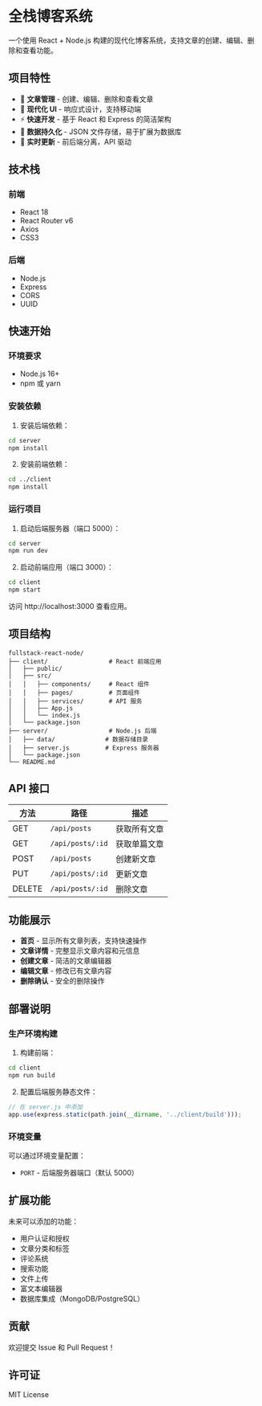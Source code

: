 # 全栈博客系统

一个使用 React + Node.js 构建的现代化博客系统，支持文章的创建、编辑、删除和查看功能。

## 项目特性

- 📝 **文章管理** - 创建、编辑、删除和查看文章
- 🎨 **现代化 UI** - 响应式设计，支持移动端
- ⚡ **快速开发** - 基于 React 和 Express 的简洁架构
- 💾 **数据持久化** - JSON 文件存储，易于扩展为数据库
- 🔄 **实时更新** - 前后端分离，API 驱动

## 技术栈

### 前端
- React 18
- React Router v6
- Axios
- CSS3

### 后端
- Node.js
- Express
- CORS
- UUID

## 快速开始

### 环境要求
- Node.js 16+ 
- npm 或 yarn

### 安装依赖

1. 安装后端依赖：
```bash
cd server
npm install
```

2. 安装前端依赖：
```bash
cd ../client
npm install
```

### 运行项目

1. 启动后端服务器（端口 5000）：
```bash
cd server
npm run dev
```

2. 启动前端应用（端口 3000）：
```bash
cd client
npm start
```

访问 http://localhost:3000 查看应用。

## 项目结构

```
fullstack-react-node/
├── client/                 # React 前端应用
│   ├── public/
│   ├── src/
│   │   ├── components/     # React 组件
│   │   ├── pages/          # 页面组件
│   │   ├── services/       # API 服务
│   │   ├── App.js
│   │   └── index.js
│   └── package.json
├── server/                 # Node.js 后端
│   ├── data/              # 数据存储目录
│   ├── server.js          # Express 服务器
│   └── package.json
└── README.md
```

## API 接口

| 方法 | 路径 | 描述 |
|------|------|------|
| GET | `/api/posts` | 获取所有文章 |
| GET | `/api/posts/:id` | 获取单篇文章 |
| POST | `/api/posts` | 创建新文章 |
| PUT | `/api/posts/:id` | 更新文章 |
| DELETE | `/api/posts/:id` | 删除文章 |

## 功能展示

- **首页** - 显示所有文章列表，支持快速操作
- **文章详情** - 完整显示文章内容和元信息
- **创建文章** - 简洁的文章编辑器
- **编辑文章** - 修改已有文章内容
- **删除确认** - 安全的删除操作

## 部署说明

### 生产环境构建

1. 构建前端：
```bash
cd client
npm run build
```

2. 配置后端服务静态文件：
```javascript
// 在 server.js 中添加
app.use(express.static(path.join(__dirname, '../client/build')));
```

### 环境变量

可以通过环境变量配置：
- `PORT` - 后端服务器端口（默认 5000）

## 扩展功能

未来可以添加的功能：
- 用户认证和授权
- 文章分类和标签
- 评论系统
- 搜索功能
- 文件上传
- 富文本编辑器
- 数据库集成（MongoDB/PostgreSQL）

## 贡献

欢迎提交 Issue 和 Pull Request！

## 许可证

MIT License
